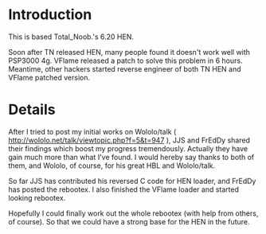 # Introduction #

This is based Total\_Noob.'s 6.20 HEN.

Soon after TN released HEN, many people found it doesn't work well with PSP3000 4g.
VFlame released a patch to solve this problem in 6 hours.
Meantime, other hackers started reverse engineer of both TN HEN and VFlame patched version.



# Details #

After I tried to post my initial works on Wololo/talk ( http://wololo.net/talk/viewtopic.php?f=5&t=947 ), JJS and FrEdDy shared their findings which boost my progress tremendously.
Actually they have gain much more than what I've found. I would hereby say thanks to both of them, and Wololo, of course, for his great HBL and Wololo/talk.

So far JJS has contributed his reversed C code for HEN loader, and FrEdDy has posted the rebootex. I also finished the VFlame loader and started looking rebootex.

Hopefully I could finally work out the whole rebootex (with help from others, of course). So that we could have a strong base for the HEN in the future.